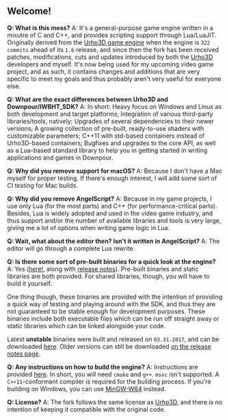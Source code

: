 ## Welcome! 

**Q: What is this mess?** 
A: It's a general-purpose game engine written in a mixutre of C and C++, and provides scripting support through Lua/LuaJIT. Originally derived from the [Urho3D game engine](https://github.com/urho3d/Urho3D) when the engine is `322 commits` ahead of its `1.6` release, and since then the fork has been received patches, modifications, cuts and updates introduced by both the [Urho3D](https://github.com/urho3d/Urho3D) developers and myself. It's now being used for my upcoming video game project, and as such, it contains changes and additions that are very specific to meet my goals and thus probably aren't very useful for everyone else. 

**Q: What are the exact differences between Urho3D and Downpour/IWBHT_SDK?** 
A: In short: Heavy focus on Windows and Linux as both development and target platforms; Integration of various third-party libraries/tools, natively; Upgrades of several dependencies to their newer versions; A growing collection of pre-built, ready-to-use shaders with customizable parameters; C++11 with std-based containers instead of Urho3D-based containers; Bugfixes and upgrades to the core API, as well as a Lua-based standard library to help you in getting started in writing applications and games in Downpour. 

**Q: Why did you remove support for macOS?** 
A: Because I don't have a Mac myself for proper testing. If there's enough interest, I will add some sort of CI testing for Mac builds. 

**Q: Why did you remove AngelScript?** 
A: Because in my game projects, I use only Lua (for the most parts) and C++ (for performance-critical parts). Besides, Lua is widely adopted and used in the video game industry, and thus support and/or the number of available libraries and tools is very large, giving me a lot of options when writing game logic in Lua. 

**Q: Wait, what about the editor then? Isn't it written in AngelScript?** 
A: The editor will go through a complete Lua rewrite. 

**Q: Is there some sort of pre-built binaries for a quick look at the engine?** 
A: Yes ([here!](https://drive.google.com/drive/folders/0Bx0q4f1kFRaieTBhZHJJYzRNRHc?usp=sharing), along with [release notes](https://github.com/Florastamine/IWBHT_SDK/blob/master/CHANGELOG.md)). Pre-built binaries and static libraries are both provided. For shared libraries, though, you will have to build it yourself. 

One thing though, these binaries are provided with the intention of providing a quick way of testing and playing around with the SDK, and thus they are not guaranteed to be stable enough for development purposes. These binaries include both executable files which can be run off straight away or static libraries which can be linked alongside your code. 

Latest **unstable** binaries were built and released on `03.31.2017`, and can be downloaded [here](https://drive.google.com/drive/folders/0Bx0q4f1kFRaieTBhZHJJYzRNRHc?usp=sharing). Older versions can still be downloaded [on the release notes page](https://github.com/Florastamine/IWBHT_SDK/blob/master/CHANGELOG.md). 

**Q: Any instructions on how to build the engine?** 
A: Instructions are provided [here](https://github.com/Florastamine/IWBHT_SDK/blob/master/BUILDING.md). In short, you will need `cmake` and `g++`. `msvc` isn't supported. A `C++11`-conformant compiler is required for the building process. If you're building on Windows, you can use [MinGW-W64](https://sourceforge.net/projects/mingw-w64/) instead. 

**Q: License?** 
A: The fork follows the same license as [Urho3D](https://github.com/urho3d/Urho3D), and there is no intention of keeping it compatible with the original code. 